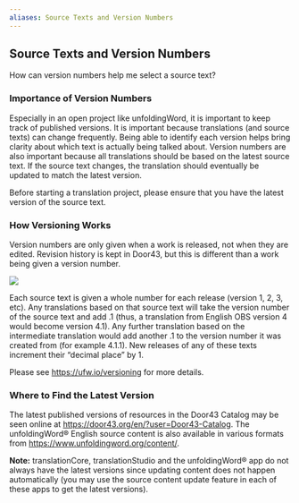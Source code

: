 ```yaml
---
aliases: Source Texts and Version Numbers
---
```


## Source Texts and Version Numbers

How can version numbers help me select a source text?

### Importance of Version Numbers

Especially in an open project like unfoldingWord, it is important to keep track of published versions. It is important because translations (and source texts) can change frequently. Being able to identify each version helps bring clarity about which text is actually being talked about. Version numbers are also important because all translations should be based on the latest source text. If the source text changes, the translation should eventually be updated to match the latest version.

Before starting a translation project, please ensure that you have the latest version of the source text.

### How Versioning Works

Version numbers are only given when a work is released, not when they are edited. Revision history is kept in Door43, but this is different than a work being given a version number.

![](https://cdn.door43.org/ta/jpg/versioning.jpg)

Each source text is given a whole number for each release (version 1, 2, 3, etc). Any translations based on that source text will take the version number of the source text and add .1 (thus, a translation from English OBS version 4 would become version 4.1). Any further translation based on the intermediate translation would add another .1 to the version number it was created from (for example 4.1.1). New releases of any of these texts increment their “decimal place” by 1.

Please see https://ufw.io/versioning for more details.

### Where to Find the Latest Version

The latest published versions of resources in the Door43 Catalog may be seen online at https://door43.org/en/?user=Door43-Catalog. The unfoldingWord® English source content is also available in various formats from https://www.unfoldingword.org/content/.

**Note:** translationCore, translationStudio and the unfoldingWord® app do not always have the latest versions since updating content does not happen automatically (you may use the source content update feature in each of these apps to get the latest versions).
